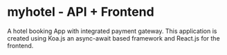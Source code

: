 # myhotel - API + Frontend
A hotel booking App with integrated payment gateway.
This application is created using Koa.js an async-await based framework and React.js for the frontend.
